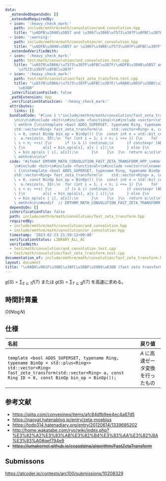 ```yaml
---
data:
  _extendedDependsOn: []
  _extendedRequiredBy:
  - icon: ':heavy_check_mark:'
    path: include/emthrm/math/convolution/and_convolution.hpp
    title: "\u6DFB\u3048\u5B57 and \u3067\u306E\u7573\u307F\u8FBC\u307F"
  - icon: ':warning:'
    path: include/emthrm/math/convolution/or_convolution.hpp
    title: "\u6DFB\u3048\u5B57 or \u3067\u306E\u7573\u307F\u8FBC\u307F"
  _extendedVerifiedWith:
  - icon: ':heavy_check_mark:'
    path: test/math/convolution/and_convolution.test.cpp
    title: "\u6570\u5B66/\u7573\u307F\u8FBC\u307F/\u6DFB\u3048\u5B57 and \u3067\u306E\
      \u7573\u307F\u8FBC\u307F"
  - icon: ':heavy_check_mark:'
    path: test/math/convolution/fast_zeta_transform.test.cpp
    title: "\u6570\u5B66/\u7573\u307F\u8FBC\u307F/\u9AD8\u901F\u30BC\u30FC\u30BF\u5909\
      \u63DB"
  _isVerificationFailed: false
  _pathExtension: hpp
  _verificationStatusIcon: ':heavy_check_mark:'
  attributes:
    links: []
  bundledCode: "#line 1 \"include/emthrm/math/convolution/fast_zeta_transform.hpp\"\
    \n\n\n\n#include <bit>\n#include <functional>\n#include <vector>\n\nnamespace\
    \ emthrm {\n\ntemplate <bool ADDS_SUPERSET, typename Ring, typename BinOp = std::plus<Ring>>\n\
    std::vector<Ring> fast_zeta_transform(\n    std::vector<Ring> a, const Ring ID\
    \ = 0, const BinOp bin_op = BinOp()) {\n  const int n = std::bit_ceil(a.size());\n\
    \  a.resize(n, ID);\n  for (int i = 1; i < n; i <<= 1) {\n    for (int s = 0;\
    \ s < n; ++s) {\n      if (s & i) continue;\n      if constexpr (ADDS_SUPERSET)\
    \ {\n        a[s] = bin_op(a[s], a[s | i]);\n      } else {\n        a[s | i]\
    \ = bin_op(a[s | i], a[s]);\n      }\n    }\n  }\n  return a;\n}\n\n}  // namespace\
    \ emthrm\n\n\n"
  code: "#ifndef EMTHRM_MATH_CONVOLUTION_FAST_ZETA_TRANSFORM_HPP_\n#define EMTHRM_MATH_CONVOLUTION_FAST_ZETA_TRANSFORM_HPP_\n\
    \n#include <bit>\n#include <functional>\n#include <vector>\n\nnamespace emthrm\
    \ {\n\ntemplate <bool ADDS_SUPERSET, typename Ring, typename BinOp = std::plus<Ring>>\n\
    std::vector<Ring> fast_zeta_transform(\n    std::vector<Ring> a, const Ring ID\
    \ = 0, const BinOp bin_op = BinOp()) {\n  const int n = std::bit_ceil(a.size());\n\
    \  a.resize(n, ID);\n  for (int i = 1; i < n; i <<= 1) {\n    for (int s = 0;\
    \ s < n; ++s) {\n      if (s & i) continue;\n      if constexpr (ADDS_SUPERSET)\
    \ {\n        a[s] = bin_op(a[s], a[s | i]);\n      } else {\n        a[s | i]\
    \ = bin_op(a[s | i], a[s]);\n      }\n    }\n  }\n  return a;\n}\n\n}  // namespace\
    \ emthrm\n\n#endif  // EMTHRM_MATH_CONVOLUTION_FAST_ZETA_TRANSFORM_HPP_\n"
  dependsOn: []
  isVerificationFile: false
  path: include/emthrm/math/convolution/fast_zeta_transform.hpp
  requiredBy:
  - include/emthrm/math/convolution/and_convolution.hpp
  - include/emthrm/math/convolution/or_convolution.hpp
  timestamp: '2023-02-23 21:59:12+09:00'
  verificationStatus: LIBRARY_ALL_AC
  verifiedWith:
  - test/math/convolution/and_convolution.test.cpp
  - test/math/convolution/fast_zeta_transform.test.cpp
documentation_of: include/emthrm/math/convolution/fast_zeta_transform.hpp
layout: document
title: "\u9AD8\u901F\u30BC\u30FC\u30BF\u5909\u63DB (fast zeta transform)"
---
```


$g(S) = \sum_{S \subseteq T} f(T)$ または $g(S) = \sum_{T \subseteq S} f(T)$ を高速に求める。


## 時間計算量

$O(N\log{N})$


## 仕様

|名前|戻り値|
|:--|:--|
|`template <bool ADDS_SUPERSET, typename Ring, typename BinOp = std::plus<Ring>>`<br>`std::vector<Ring> fast_zeta_transform(std::vector<Ring> a, const Ring ID = 0, const BinOp bin_op = BinOp());`|$A$ に高速ゼータ変換を行ったもの|`ADDS_SUPERSET` は上位集合に対する変換かを表す。|


## 参考文献

- https://qiita.com/convexineq/items/afc84dfb9ee4ec4a67d5
- https://naoyat.hatenablog.jp/entry/zeta-moebius
- https://todo314.hatenadiary.org/entry/20120614/1339695202
- http://home.wakatabe.com/ryo/wiki/index.php?%E3%82%A2%E3%83%AB%E3%82%B4%E3%83%AA%E3%82%BA%E3%83%A0#qef794e9
- ~~https://lumakernel.github.io/ecasdqina/algorithm/FastZetaTransform~~


## Submissons

https://atcoder.jp/contests/arc100/submissions/10208329
